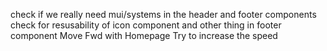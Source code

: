 check if we really need mui/systems 
in the header and footer components check for resusability of icon component and other thing in footer component 
Move Fwd with Homepage 
Try to increase the speed 
